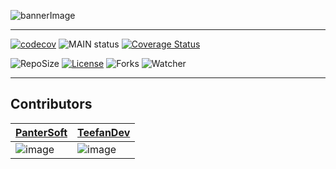 ![bannerImage](chess_banner.png)

---

[![codecov](https://codecov.io/gh/Pantersoft/mastermind/branch/06-ContinuousDeployment/graph/badge.svg?token=PUIFJ9PH30)](https://codecov.io/gh/LarsBuergerr/mastermind/tree/develop)
![MAIN status](https://github.com/LarsBuergerr/mastermind/actions/workflows/coveralls.yml/badge.svg)
[![Coverage Status](https://coveralls.io/repos/github/LarsBuergerr/mastermind/badge.svg?branch=06-ContinuousDeployment)](https://coveralls.io/github/LarsBuergerr/mastermind?branch=06-ContinuousDeployment)

![RepoSize](https://img.shields.io/github/repo-size/PanterSoft/Chess)
[![License](https://img.shields.io/github/license/PanterSoft/Chess?color=green)](https://cdn130.picsart.com/272563229032201.jpg?r1024x1024)
![Forks](https://img.shields.io/github/forks/PanterSoft/Chess?color=green&style=social)
![Watcher](https://img.shields.io/github/watchers/PanterSoft/Chess?style=social)

---

## Contributors
| [PanterSoft](https://github.com/PanterSoft)  |  [TeefanDev](https://github.com/TeefanDev) | 
|---|---|
| ![image](https://github-readme-streak-stats.herokuapp.com/?user=PanterSoft) | ![image](https://github-readme-streak-stats.herokuapp.com/?user=TeefanDev)  |
